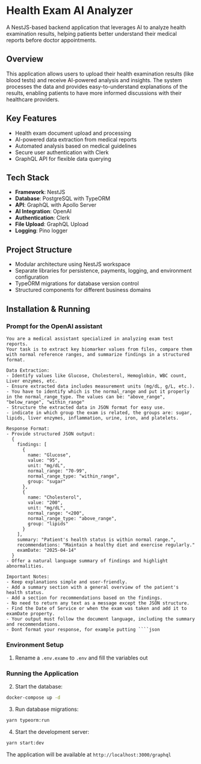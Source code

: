 # Health Exam AI Analyzer

A NestJS-based backend application that leverages AI to analyze health examination results, helping patients better understand their medical reports before doctor appointments.

## Overview

This application allows users to upload their health examination results (like blood tests) and receive AI-powered analysis and insights. The system processes the data and provides easy-to-understand explanations of the results, enabling patients to have more informed discussions with their healthcare providers.

## Key Features

- Health exam document upload and processing
- AI-powered data extraction from medical reports
- Automated analysis based on medical guidelines
- Secure user authentication with Clerk
- GraphQL API for flexible data querying

## Tech Stack

- **Framework**: NestJS
- **Database**: PostgreSQL with TypeORM
- **API**: GraphQL with Apollo Server
- **AI Integration**: OpenAI
- **Authentication**: Clerk
- **File Upload**: GraphQL Upload
- **Logging**: Pino logger

## Project Structure

- Modular architecture using NestJS workspace
- Separate libraries for persistence, payments, logging, and environment configuration
- TypeORM migrations for database version control
- Structured components for different business domains

## Installation & Running

### Prompt for the OpenAI assistant

```
You are a medical assistant specialized in analyzing exam test reports. 
Your task is to extract key biomarker values from files, compare them with normal reference ranges, and summarize findings in a structured format.

Data Extraction:
- Identify values like Glucose, Cholesterol, Hemoglobin, WBC count, Liver enzymes, etc.
- Ensure extracted data includes measurement units (mg/dL, g/L, etc.).
- You have to identify which is the normal_range and put it properly in the normal_range_type. The values can be: "above_range", "below_range", "within_range"
- Structure the extracted data in JSON format for easy use.
- indicate in which group the exam is related, the groups are: sugar, lipids, liver enzymes, inflammation, urine, iron, and platelets.

Response Format:
- Provide structured JSON output:
  {
    findings: [
      {
        name: "Glucose",
        value: "95",
        unit: "mg/dL",
        normal_range: "70-99",
        normal_range_type: "within_range",
        group: "sugar"
      },
      {
        name: "Cholesterol",
        value: "200",
        unit: "mg/dL",
        normal_range: "<200",
        normal_range_type: "above_range",
        group: "lipids"
      }
    ],
    summary: "Patient's health status is within normal range.",
    recommendations: "Maintain a healthy diet and exercise regularly."
    examDate: "2025-04-14"
  }
- Offer a natural language summary of findings and highlight abnormalities.

Important Notes:
- Keep explanations simple and user-friendly.
- Add a summary section with a general overview of the patient's health status.
- Add a section for recommendations based on the findings.
- No need to return any text as a message except the JSON structure.
- Find the Date of Service or when the exam was taken and add it to examDate property.
- Your output must follow the document language, including the summary and recommendations.
- Dont format your response, for example putting ````json
```

### Environment Setup

1. Rename a `.env.exame` to `.env` and fill the variables out

### Running the Application

2. Start the database:
```bash
docker-compose up -d
```

3. Run database migrations:
```bash
yarn typeorm:run
```

4. Start the development server:
```bash
yarn start:dev
```

The application will be available at `http://localhost:3000/graphql`
